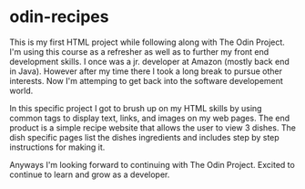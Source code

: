# odin-recipes
This is my first HTML project while following along with The Odin Project. I'm using this course as a refresher as well as to further my front end development skills. I once was a jr. developer at Amazon (mostly back end in Java). However after my time there I took a long break to pursue other interests. Now I'm attemping to get back into the software developement world. 

In this specific project I got to brush up on my HTML skills by using common tags to display text, links, and images on my web pages. The end product is a simple recipe website that allows the user to view 3 dishes. The dish specific pages list the dishes ingredients and includes step by step instructions for making it. 

Anyways I'm looking forward to continuing with The Odin Project. Excited to continue to learn and grow as a developer. 